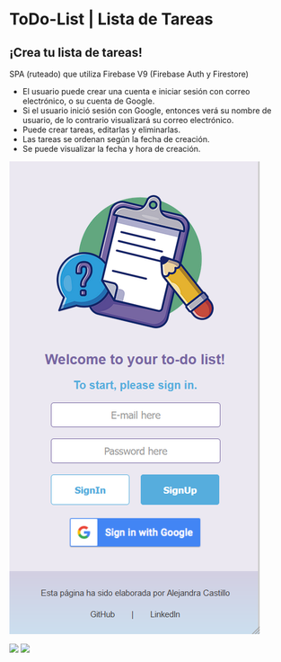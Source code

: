 # ToDo-List | Lista de Tareas
## ¡Crea tu lista de tareas!

SPA (ruteado) que utiliza Firebase V9 (Firebase Auth y Firestore)
- El usuario puede crear una cuenta e iniciar sesión con correo electrónico, o su cuenta de Google.
- Si el usuario inició sesión con Google, entonces verá su nombre de usuario, de lo contrario visualizará su correo electrónico.
- Puede crear tareas, editarlas y eliminarlas.
- Las tareas se ordenan según la fecha de creación.
- Se puede visualizar la fecha y hora de creación.

![Welcome Component](./readme-content/welcome-component.png "Inicio")

<p>
<a href="https://www.linkedin.com/in/alejandracastilloavila/"><img src="https://img.shields.io/badge/LinkedIn-0077B5?style=for-the-badge&logo=linkedin&logoColor=white"/></a>
<a href="mailto:castilloavilaa@gmail.com"><img src="https://img.shields.io/badge/Gmail-D14836?style=for-the-badge&logo=gmail&logoColor=white"/></a>
</p>